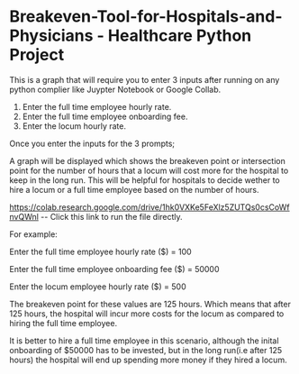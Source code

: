 # Breakeven-Tool-for-Hospitals-and-Physicians - Healthcare Python Project

This is a graph that will require you to enter 3 inputs after running on any python complier like Juypter Notebook or Google Collab. 

1. Enter the full time employee hourly rate.
2. Enter the full time employee onboarding fee. 
3. Enter the locum hourly rate. 

Once you enter the inputs for the 3 prompts; 

A graph will be displayed which shows the breakeven point or intersection point for the number of hours that a locum will cost more for the hospital to keep 
in the long run. This will be helpful for hospitals to decide wether to hire a locum or a full time employee based on the number of hours. 

https://colab.research.google.com/drive/1hk0VXKe5FeXlz5ZUTQs0csCoWfnvQWnl -- Click this link to run the file directly. 

For example: 

Enter the full time employee hourly rate ($) = 100

Enter the full time employee onboarding fee ($) = 50000

Enter the locum employee hourly rate ($) = 500

The breakeven point for these values are 125 hours. Which means that after 125 hours, the hospital will incur more costs for the locum as compared to hiring 
the full time employee. 

It is better to hire a full time employee in this scenario, although the inital onboarding of $50000 has to be invested, but in the long run(i.e after 125 hours) the hospital will end up spending more money if they hired a locum. 
